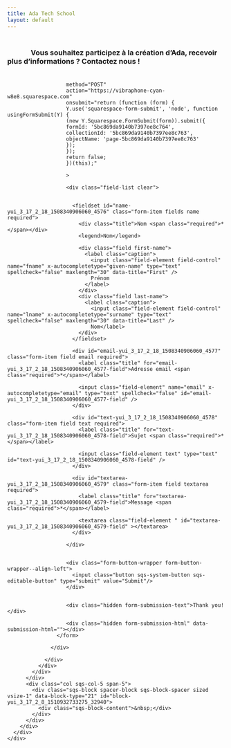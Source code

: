 ```yaml
---
title: Ada Tech School
layout: default
---
```



<section class="Main-content" data-content-field="main-content">

  <div class="sqs-layout sqs-grid-12 columns-12" data-type="page" data-updated-on="1547133782220" id="page-5bc869da9140b7397ee8c763">
    <div class="row sqs-row">
      <div class="col sqs-col-12 span-12">
        <div class="sqs-block html-block sqs-block-html" data-block-type="2" id="block-yui_3_17_2_1_1545324093852_7769">
          <div class="sqs-block-content">
            <h3 style="white-space: pre-wrap;">
              Vous souhaitez participez à la création d’Ada, recevoir plus d’informations ? Contactez nous ! 
            </h3>
          </div>
        </div>
        <div class="row sqs-row">
          <div class="col sqs-col-7 span-7">
            <div class="sqs-block form-block sqs-block-form" data-block-type="9" id="block-10c1d93859ac5eb2bbc1">
              <div class="sqs-block-content">
                <div class="form-wrapper">
                  <div class="form-inner-wrapper">
                    <form
                       data-form-id="5bc869da9140b7397ee8c764"
                       autocomplete="on"

                       method="POST"
                       action="https://vibraphone-cyan-w8e8.squarespace.com"
                       onsubmit="return (function (form) {
                       Y.use('squarespace-form-submit', 'node', function usingFormSubmit(Y) {
                       (new Y.Squarespace.FormSubmit(form)).submit({
                       formId: '5bc869da9140b7397ee8c764',
                       collectionId: '5bc869da9140b7397ee8c763',
                       objectName: 'page-5bc869da9140b7397ee8c763'
                       });
                       });
                       return false;
                       })(this);"

                       >

                       <div class="field-list clear">


                         <fieldset id="name-yui_3_17_2_18_1508340906060_4576" class="form-item fields name required">
                           <div class="title">Nom <span class="required">*</span></div>
                           <legend>Nom</legend>

                           <div class="field first-name">
                             <label class="caption">
                               <input class="field-element field-control" name="fname" x-autocompletetype="given-name" type="text" spellcheck="false" maxlength="30" data-title="First" />
                               Prénom
                             </label>
                           </div>
                           <div class="field last-name">
                             <label class="caption">
                               <input class="field-element field-control" name="lname" x-autocompletetype="surname" type="text" spellcheck="false" maxlength="30" data-title="Last" />
                               Nom</label>
                           </div>
                         </fieldset>

                         <div id="email-yui_3_17_2_18_1508340906060_4577" class="form-item field email required">
                           <label class="title" for="email-yui_3_17_2_18_1508340906060_4577-field">Adresse email <span class="required">*</span></label>

                           <input class="field-element" name="email" x-autocompletetype="email" type="text" spellcheck="false" id="email-yui_3_17_2_18_1508340906060_4577-field" />
                         </div>

                         <div id="text-yui_3_17_2_18_1508340906060_4578" class="form-item field text required">
                           <label class="title" for="text-yui_3_17_2_18_1508340906060_4578-field">Sujet <span class="required">*</span></label>

                           <input class="field-element text" type="text" id="text-yui_3_17_2_18_1508340906060_4578-field" />
                         </div>

                         <div id="textarea-yui_3_17_2_18_1508340906060_4579" class="form-item field textarea required">
                           <label class="title" for="textarea-yui_3_17_2_18_1508340906060_4579-field">Message <span class="required">*</span></label>

                           <textarea class="field-element " id="textarea-yui_3_17_2_18_1508340906060_4579-field" ></textarea>
                         </div>

                       </div>


                       <div class="form-button-wrapper form-button-wrapper--align-left">
                         <input class="button sqs-system-button sqs-editable-button" type="submit" value="Submit"/>
                       </div>


                       <div class="hidden form-submission-text">Thank you!</div>

                       <div class="hidden form-submission-html" data-submission-html=""></div>
                    </form>

                  </div>

                </div>
              </div>
            </div>
          </div>
          <div class="col sqs-col-5 span-5">
            <div class="sqs-block spacer-block sqs-block-spacer sized vsize-1" data-block-type="21" id="block-yui_3_17_2_8_1510932733275_32940">
              <div class="sqs-block-content">&nbsp;</div>
            </div>
          </div>
        </div>
      </div>
    </div>
  </div>
</section>

